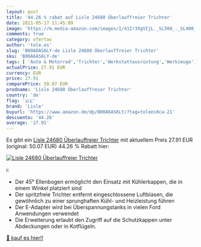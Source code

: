 ```yaml
---
layout: post
title: '44.26 % rabat auf Lisle 24680 Überlauffreier Trichter'
date: 2021-05-17 11:45:09
image: 'https://m.media-amazon.com/images/I/41Ir3XgVIjL._SL500_._SL400_.jpg'
comments: true
category: ofertas
author: 'tole.es'
slug: 'B00A6AS6LY-de Lisle 24680 Überlauffreier Trichter'
sku: 'B00A6AS6LY-de'
tags: [ 'Auto & Motorrad','Trichter','Werkstattausrüstung','Werkzeuge','lisle', ]
actualPrice: 27.91 EUR
currency: EUR
price: 27.91
comparePrice: 50.07 EUR
prodname: 'Lisle 24680 Überlauffreier Trichter'
country: 'de'
flag: '🇩🇪'
brand: 'Lisle'
buyurl: 'https://www.amazon.de/dp/B00A6AS6LY/?tag=tolees0ca-21'
descuento: '44.26'
average: '27.91'
---
```


Es gibt ein [Lisle 24680 Überlauffreier Trichter](https://www.amazon.de/dp/B00A6AS6LY/?tag=tolees0ca-21) mit aktuellem Preis 27.91 EUR (original: 50.07 EUR) 44.26 % Rabatt hier:

[![Lisle 24680 Überlauffreier Trichter](https://m.media-amazon.com/images/I/41Ir3XgVIjL._SL500_._SL400_.jpg)](https://www.amazon.de/dp/B00A6AS6LY/?tag=tolees0ca-21)

ℹ️:

- Der 45° Ellenbogen ermöglicht den Einsatz mit Kühlerkappen, die in einem Winkel platziert sind
- Der spritzfreie Trichter entfernt eingeschlossene Luftblasen, die gewöhnlich zu einer sprunghaften Kühl- und Heizleistung führen
- Der E-Adapter wird bei Überspannungstanks in vielen Ford Anwendungen verwendet
- Die Erweiterung erlaubt den Zugriff auf die Schutzkappen unter Abdeckungen oder in Kotflügeln.

[🛒 kauf es hier!!](https://www.amazon.de/dp/B00A6AS6LY/?tag=tolees0ca-21)
